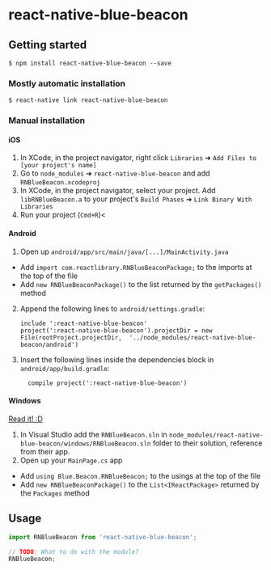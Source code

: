 
# react-native-blue-beacon

## Getting started

`$ npm install react-native-blue-beacon --save`

### Mostly automatic installation

`$ react-native link react-native-blue-beacon`

### Manual installation


#### iOS

1. In XCode, in the project navigator, right click `Libraries` ➜ `Add Files to [your project's name]`
2. Go to `node_modules` ➜ `react-native-blue-beacon` and add `RNBlueBeacon.xcodeproj`
3. In XCode, in the project navigator, select your project. Add `libRNBlueBeacon.a` to your project's `Build Phases` ➜ `Link Binary With Libraries`
4. Run your project (`Cmd+R`)<

#### Android

1. Open up `android/app/src/main/java/[...]/MainActivity.java`
  - Add `import com.reactlibrary.RNBlueBeaconPackage;` to the imports at the top of the file
  - Add `new RNBlueBeaconPackage()` to the list returned by the `getPackages()` method
2. Append the following lines to `android/settings.gradle`:
  	```
  	include ':react-native-blue-beacon'
  	project(':react-native-blue-beacon').projectDir = new File(rootProject.projectDir, 	'../node_modules/react-native-blue-beacon/android')
  	```
3. Insert the following lines inside the dependencies block in `android/app/build.gradle`:
  	```
      compile project(':react-native-blue-beacon')
  	```

#### Windows
[Read it! :D](https://github.com/ReactWindows/react-native)

1. In Visual Studio add the `RNBlueBeacon.sln` in `node_modules/react-native-blue-beacon/windows/RNBlueBeacon.sln` folder to their solution, reference from their app.
2. Open up your `MainPage.cs` app
  - Add `using Blue.Beacon.RNBlueBeacon;` to the usings at the top of the file
  - Add `new RNBlueBeaconPackage()` to the `List<IReactPackage>` returned by the `Packages` method


## Usage
```javascript
import RNBlueBeacon from 'react-native-blue-beacon';

// TODO: What to do with the module?
RNBlueBeacon;
```
  